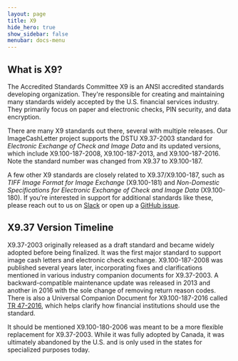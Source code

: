```yaml
---
layout: page
title: X9
hide_hero: true
show_sidebar: false
menubar: docs-menu
---
```


## What is X9?

The Accredited Standards Committee X9 is an ANSI accredited standards developing organization. They're responsible for creating and maintaining many standards widely accepted by the U.S. financial services industry. They primarily focus on paper and electronic checks, PIN security, and data encryption.

There are many X9 standards out there, several with multiple releases. Our ImageCashLetter project supports the DSTU X9.37-2003 standard for *Electronic Exchange of Check and Image Data* and its updated versions, which include X9.100-187-2008, X9.100-187-2013, and X9.100-187-2016. Note the standard number was changed from X9.37 to X9.100-187.

A few other X9 standards are closely related to X9.37/X9.100-187, such as *TIFF Image Format for Image Exchange* (X9.100-181) and *Non-Domestic Specifications for Electronic Exchange of Check and Image Data* (X9.100-180). If you’re interested in support for additional standards like these, please reach out to us on [Slack](https://slack.moov.io/) or open up a [GitHub issue](https://github.com/moov-io/imagecashletter/issues/new).

## X9.37 Version Timeline

X9.37-2003 originally released as a draft standard and became widely adopted before being finalized. It was the first major standard to support image cash letters and electronic check exchange. X9.100-187-2008 was published several years later, incorporating fixes and clarifications mentioned in various industry companion documents for X9.37-2003. A backward-compatible maintenance update was released in 2013 and another in 2016 with the sole change of removing return reason codes. There is also a Universal Companion Document for X9.100-187-2016 called [TR 47-2016](https://x9.org/wp-content/uploads/2016/11/ASC-X9-TR-47-2016.pdf), which helps clarify how financial institutions should use the standard.

It should be mentioned X9.100-180-2006 was meant to be a more flexible replacement for X9.37-2003. While it was fully adopted by Canada, it was ultimately abandoned by the U.S. and is only used in the states for specialized purposes today.